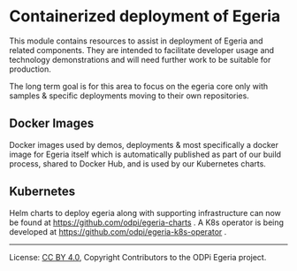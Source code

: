 <!-- SPDX-License-Identifier: CC-BY-4.0 -->
<!-- Copyright Contributors to the Egeria project. -->

# Containerized deployment of Egeria

This module contains resources to assist in deployment of Egeria and related components. They are intended to
facilitate developer usage and technology demonstrations and will need further work to be suitable for production.

The long term goal is for this area to focus on the egeria core only with samples & specific deployments moving to their own 
repositories. 

## Docker Images

Docker images used by demos, deployments & most specifically a docker image for Egeria itself which is automatically published as
part of our build process, shared to Docker Hub, and is used by our Kubernetes charts.

## Kubernetes

Helm charts to deploy egeria along with supporting infrastructure can now be found at https://github.com/odpi/egeria-charts .
A K8s operator is being developed at https://github.com/odpi/egeria-k8s-operator .


----
License: [CC BY 4.0](https://creativecommons.org/licenses/by/4.0/),
Copyright Contributors to the ODPi Egeria project.
